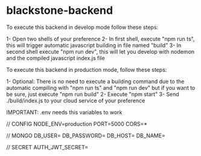 # blackstone-backend

To execute this backend in develop mode follow these steps:

1- Open two shells of your preference
2- In first shell, execute "npm run ts", this will trigger automatic javascript building in file named "build"
3- In second shell execute "npm run dev", this will let you develop with nodemon and the compiled javascript index.js file

To execute this backend in production mode, follow these steps:

1- Optional: There is no need to execute a building command due to the automatic compiling with "npm run ts" and "npm run dev" but if you want to be sure, just execute "npm run build"
2- Execute "npm start"
3- Send ./build/index.js to your cloud service of your preference

IMPORTANT:
.env needs this variables to work

// CONFIG
NODE_ENV=production
PORT=5000
CORS=*

// MONGO
DB_USER=
DB_PASSWORD=
DB_HOST=
DB_NAME=

// SECRET
AUTH_JWT_SECRET=
